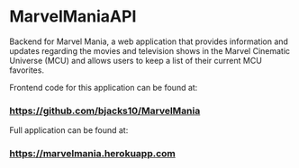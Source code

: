 # MarvelManiaAPI

Backend for Marvel Mania, a web application that provides information and updates regarding the movies and television shows in the Marvel Cinematic Universe (MCU) and allows users to keep a list of their current MCU favorites. 

Frontend code for this application can be found at:
### https://github.com/bjacks10/MarvelMania 

Full application can be found at: 
### https://marvelmania.herokuapp.com
